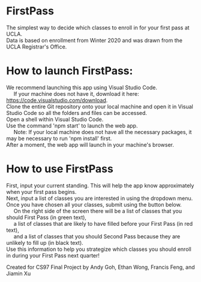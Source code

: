 # FirstPass
The simplest way to decide which classes to enroll in for your first pass at UCLA. <br/>
  Data is based on enrollment from Winter 2020 and was drawn from the UCLA Registrar's Office.

# How to launch FirstPass:
We recommend launching this app using Visual Studio Code. <br/>
&nbsp;&nbsp;&nbsp;&nbsp; If your machine does not have it, download it here: https://code.visualstudio.com/download. <br/>
Clone the entire Git repository onto your local machine and open it in Visual Studio Code so all the folders and files can be accessed.<br/>
Open a shell within Visual Studio Code.<br/>
Use the command 'npm start' to launch the web app.<br/>
&nbsp;&nbsp;&nbsp;&nbsp; Note: If your local machine does not have all the necessary packages, it may be necessary to run 'npm install' first.<br/>
After a moment, the web app will launch in your machine's browser.<br/>

# How to use FirstPass
First, input your current standing. This will help the app know approximately when your first pass begins.<br/>
Next, input a list of classes you are interested in using the dropdown menu.<br/>
Once you have chosen all your classes, submit using the button below. <br/>
&nbsp;&nbsp;&nbsp;&nbsp; On the right side of the screen there will be a list of classes that you should First Pass (in green text),<br/>
&nbsp;&nbsp;&nbsp;&nbsp; a list of classes that are likely to have filled before your First Pass (in red text), <br/>
&nbsp;&nbsp;&nbsp;&nbsp; and a list of classes that you should Second Pass because they are unlikely to fill up (in black text).<br/>
Use this information to help you strategize which classes you should enroll in during your First Pass next quarter!<br/>


Created for CS97 Final Project by Andy Goh, Ethan Wong, Francis Feng, and Jiamin Xu
